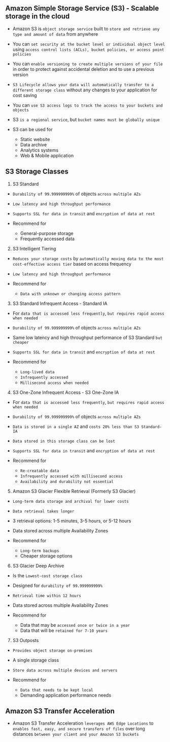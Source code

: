 ## Amazon Simple Storage Service (S3) - Scalable storage in the cloud

- Amazon S3 is `object storage service` built to `store and retrieve any type and amount of data` from anywhere

- You can `set security at the bucket level or individual object level` using `access control lists (ACLs), bucket policies, or access point policies`

- You can `enable versioning to create multiple versions of your file` in order to protect against accidental deletion and to use a previous version

- `S3 Lifecycle allows your data will automatically transfer to a different storage class` without any changes to your application for cost saving

- You can `use S3 access logs to track the access to your buckets and objects`

- S3 `is a regional service`, but `bucket names must be globally unique`

- S3 can be used for

  - Static website
  - Data archive
  - Analytics systems
  - Web & Mobile application

## S3 Storage Classes

1. S3 Standard

- `Durability of 99.999999999%` of objects `across multiple AZs`
- `Low latency and high throughput performance`
- `Supports SSL for data in transit` and `encryption of data at rest`
- Recommend for

  - General-purpose storage
  - Frequently accessed data

2. S3 Intelligent Tiering

- `Reduces your storage costs` by `automatically moving data to the most cost-effective access tier` based on access frequency
- `Low latency and high throughput performance`
- Recommend for

  - `Data with unknown or changing access pattern`

3. S3 Standard Infrequent Access - Standard IA

- For `data that is accessed less frequently`, `but requires rapid access when needed`
- `Durability of 99.999999999%` of objects `across multiple AZs`
- Same low latency and high throughput performance of S3 Standard `but cheaper`
- `Supports SSL for data in transit` and `encryption of data at rest`
- Recommend for

  - `Long-lived data`
  - `Infrequently accessed`
  - `Millisecond access when needed`

4. S3 One-Zone Infrequent Access - S3 One-Zone IA

- For `data that is accessed less frequently`, `but requires rapid access when needed`
- `Durability of 99.999999999%` of objects `across multiple AZs`
- `Data is stored in a single AZ` and `costs 20% less than S3 Standard-IA`
- `Data stored in this storage class can be lost`
- `Supports SSL for data in transit` and `encryption of data at rest`
- Recommend for

  - `Re-creatable data`
  - `Infrequently accessed with millisecond access`
  - `Availability and durability not essential`

5. Amazon S3 Glacier Flexible Retrieval (Formerly S3 Glacier)

- `Long-term data storage and archival for lower costs`
- `Data retrieval takes longer`
- 3 retrieval options: 1-5 minutes, 3-5 hours, or 5-12 hours
- Data stored across multiple Availability Zones
- Recommend for

  - `Long-term backups`
  - Cheaper storage options

6. S3 Glacier Deep Archive

- Is the `Lowest-cost storage class`
- Designed for `durability of 99.999999999%`
- `Retrieval time within 12 hours`
- Data stored across multiple Availability Zones
- Recommend for

  - Data that may be `accessed once or twice in a year`
  - Data that will be `retained for 7-10 years`

7. S3 Outposts

- `Provides object storage on-premises`
- A single storage class
- `Store data across multiple devices and servers`
- Recommend for

  - `Data that needs to be kept local`
  - Demanding application performance needs

## Amazon S3 Transfer Acceleration

- Amazon S3 Transfer Acceleration `leverages AWS Edge Locations` to `enables fast, easy, and secure transfers of files` over long distances `between your client and your Amazon S3 buckets`
